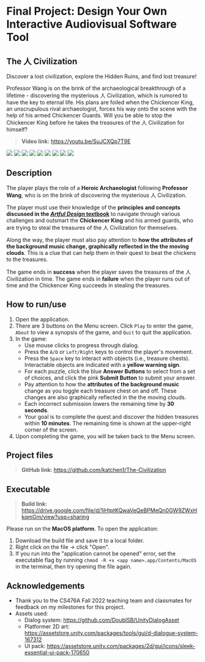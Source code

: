 # Final Project: Design Your Own Interactive Audiovisual Software Tool
## The 人 Civilization

Discover a lost civilization, explore the Hidden Ruins, and find lost treasure!

Professor Wang is on the brink of the archaeological breakthrough of a lifetime - discovering the mysterious 人 Civilization, which is rumored to have the key to eternal life. His plans are foiled when the Chickencer King, an unscrupulous rival archaeologist, forces his way onto the scene with the help of his armed Chickencer Guards. Will you be able to stop the Chickencer King before he takes the treasures of the 人 Civilization for himself?
> **Video link:** https://youtu.be/SuJCXQp7T9E

![](https://i.ibb.co/d7r3DHs/a0.png)
![](https://i.ibb.co/xJ7BLng/a0-1.png)
![](https://i.ibb.co/0scd5sw/a0-2.png)
![](https://i.ibb.co/3vdydsW/a.png)
![](https://i.ibb.co/h96bb4W/a1.png)
![](https://i.ibb.co/fnGKQX6/a2.png)
![](https://i.ibb.co/DCq01kb/a3.png)
![](https://i.ibb.co/frcc0fW/a4.png)
![](https://i.ibb.co/Cw63bcv/a5.png)

## Description
The player plays the role of a **Heroic Archaeologist** following **Professor Wang**, who is on the brink of discovering the mysterious 人 Civilization.

The player must use their knowledge of the **principles and concepts discussed in the [*Artful Design* textbook](https://artful.design/)** to navigate through various challenges and outsmart the **Chickencer King** and his armed guards, who are trying to steal the treasures of the 人 Civilization for themselves.

Along the way, the player must also pay attention to **how the attributes of the background music change, graphically reflected in the the moving clouds**. This is a clue that can help them in their quest to beat the chickens to the treasures.

The game ends in **success** when the player saves the treasures of the 人 Civilization in time. The game ends in **failure** when the player runs out of time and the Chickencer King succeeds in stealing the treasures.

## How to run/use
1. Open the application.
2. There are 3 buttons on the Menu screen. Click `Play` to enter the game, `About` to view a synopsis of the game, and `Quit` to quit the application.
3. In the game:
	* Use mouse clicks to progress through dialog.
	* Press the `A/D` or `Left/Right` keys to control the player's movement.
	* Press the `Space` key to interact with objects (i.e., treasure chests). Interactable objects are indicated with a **yellow warning sign**. 
	* For each puzzle, click the blue **Answer Buttons** to select from a set of choices, and click the pink **Submit Button** to submit your answer.
	* Pay attention to how the **attributes of the background music** change as you toggle each treasure chest on and off. These changes are also graphically reflected in the the moving clouds.
	* Each incorrect submission lowers the remaining time by **30 seconds**.
	* Your goal is to complete the quest and discover the hidden treasures within **10 minutes**. The remaining time is shown at the upper-right corner of the screen.
4. Upon completing the game, you will be taken back to the Menu screen.
## Project files
>**GitHub link:** https://github.com/katchen1/The-Civilization
## Executable
>**Build link:** https://drive.google.com/file/d/1iHtptKQwaVeQeBPMeQn0GW9ZWxHkqmGm/view?usp=sharing
>
Please run on the **MacOS platform**. To open the application:
1. Download the build file and save it to a local folder.
2. Right click on the file → click "Open".
3. If you run into the "application cannot be opened" error, set the executable flag by running `chmod -R +x <app name>.app/Contents/MacOS` in the terminal, then try opening the file again.
## Acknowledgements
* Thank you to the CS476A Fall 2022 teaching team and classmates for feedback on my milestones for this project.
* Assets used:
  * Dialog system: https://github.com/DoublSB/UnityDialogAsset
  * Platformer 2D art: https://assetstore.unity.com/packages/tools/gui/d-dialogue-system-167312
  * UI pack: https://assetstore.unity.com/packages/2d/gui/icons/sleek-essential-ui-pack-170650

